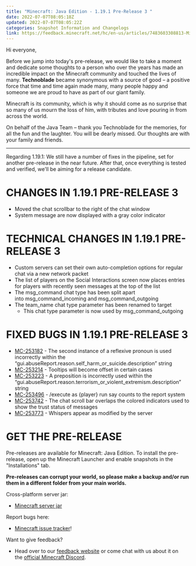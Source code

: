 ```yaml
---
title: "Minecraft: Java Edition - 1.19.1 Pre-Release 3 "
date: 2022-07-07T08:05:18Z
updated: 2022-07-07T08:05:22Z
categories: Snapshot Information and Changelogs
link: https://feedback.minecraft.net/hc/en-us/articles/7483603308813-Minecraft-Java-Edition-1-19-1-Pre-Release-3-
---
```


Hi everyone,  

Before we jump into today's pre-release, we would like to take a moment and dedicate some thoughts to a person who over the years has made an incredible impact on the Minecraft community and touched the lives of many. **Technoblade** became synonymous with a source of good – a positive force that time and time again made many, many people happy and someone we are proud to have as part of our giant family.

Minecraft is its community, which is why it should come as no surprise that so many of us mourn the loss of him, with tributes and love pouring in from across the world.

On behalf of the Java Team – thank you Technoblade for the memories, for all the fun and the laughter. You will be dearly missed. Our thoughts are with your family and friends.

---

Regarding 1.19.1: We still have a number of fixes in the pipeline, set for another pre-release in the near future. After that, once everything is tested and verified, we'll be aiming for a release candidate.

# CHANGES IN 1.19.1 PRE-RELEASE 3

- Moved the chat scrollbar to the right of the chat window
- System message are now displayed with a gray color indicator

# TECHNICAL CHANGES IN 1.19.1 PRE-RELEASE 3

- Custom servers can set their own auto-completion options for regular chat via a new network packet
- The list of players on the Social Interactions screen now places entries for players with recently seen messages at the top of the list
- The msg_command chat type has been split apart into msg_command_incoming and msg_command_outgoing
- The team_name chat type parameter has been renamed to target
  - This chat type parameter is now used by msg_command_outgoing

# FIXED BUGS IN 1.19.1 PRE-RELEASE 3

- [MC-253182](https://bugs.mojang.com/browse/MC-253182) - The second instance of a reflexive pronoun is used incorrectly within the “gui.abuseReport.reason.self_harm_or_suicide.description” string
- [MC-253214](https://bugs.mojang.com/browse/MC-253214) - Tooltips will become offset in certain cases
- [MC-253223](https://bugs.mojang.com/browse/MC-253223) - A preposition is incorrectly used within the “gui.abuseReport.reason.terrorism_or_violent_extremism.description” string
- [MC-253496](https://bugs.mojang.com/browse/MC-253496) - /execute as {player} run say counts to the report system
- [MC-253742](https://bugs.mojang.com/browse/MC-253742) - The chat scroll bar overlaps the colored indicators used to show the trust status of messages
- [MC-253773](https://bugs.mojang.com/browse/MC-253773) - Whispers appear as modified by the server

# GET THE PRE-RELEASE

Pre-releases are available for Minecraft: Java Edition. To install the pre-release, open up the Minecraft Launcher and enable snapshots in the "Installations" tab.

**Pre-releases can corrupt your world, so please make a backup and/or run them in a different folder from your main worlds.**

Cross-platform server jar:

- [Minecraft server jar](https://piston-data.mojang.com/v1/objects/afbc14b0518843f189ed3ddd00f01b5881ef6513/server.jar)

Report bugs here:

- [Minecraft issue tracker](https://aka.ms/snapshotbugs?ref=blog)!

Want to give feedback?

- Head over to our [feedback website](https://aka.ms/snapshotfeedback) or come chat with us about it on the [official Minecraft Discord](https://discordapp.com/invite/minecraft).
